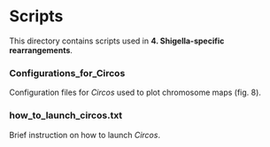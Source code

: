 # Scripts
This directory contains scripts used in **4. Shigella-specific rearrangements**.

### Configurations_for_Circos
Configuration files for *Circos* used to plot chromosome maps (fig. 8). 

### how_to_launch_circos.txt
Brief instruction on how to launch *Circos*.
